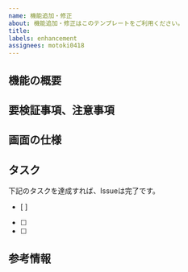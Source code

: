 ```yaml
---
name: 機能追加・修正
about: 機能追加・修正はこのテンプレートをご利用ください。
title: 
labels: enhancement
assignees: motoki0418
---
```

<!-- Issueのテンプレートです。入力できるところを埋めてください。 -->
<!-- 記入しない項目は特になしと記入してください。。 -->
<!-- 追加、または修正する機能の概要を記述してください。 -->
## 機能の概要

<!-- 実装について注意点があれば記載してください。 -->
## 要検証事項、注意事項

<!-- 追加する機能がレイアウトに関わる場合は、キャプチャ等を添付してどのような画面を作成、または修正するのか記述してください。 -->
## 画面の仕様

<!-- 何を達成すればこのIssueは完了なのかを、明確にしてください。 -->
## タスク
下記のタスクを達成すれば、Issueは完了です。
- [ ] 
- [ ] 
- [ ] 

<!-- 参考情報があれば記載してください。 -->
## 参考情報
